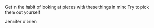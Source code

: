 
Get in the habit of looking at pieces with these things in mind
Try to pick them out yourself

Jennifer o'brien
